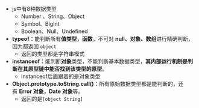 - js中有8种数据类型
	- Number 、String、Object
	- Symbol、BigInt
	- Boolean、Null、Undefined
- **typeof**：能判断所有**值类型，函数**。不可对 **null、对象、数组**进行精确判断，因为都返回 `object`
	- 返回的类型都是字符串模式
- **instanceof**：能判断**对象**类型，不能判断基本数据类型，**其内部运行机制是判断在其原型链中能否找到该类型的原型**。
	- instanceof后面跟着的是对象类型
- **Object.prototype.toString.call()**：所有原始数据类型都是能判断的，还有 **Error 对象，Date 对象**等。
	- 返回的是`[object String]`